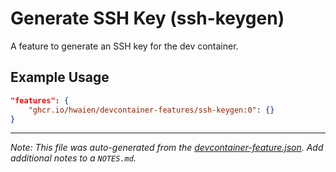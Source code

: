 
# Generate SSH Key (ssh-keygen)

A feature to generate an SSH key for the dev container.

## Example Usage

```json
"features": {
    "ghcr.io/hwaien/devcontainer-features/ssh-keygen:0": {}
}
```





---

_Note: This file was auto-generated from the [devcontainer-feature.json](https://github.com/hwaien/devcontainer-features/blob/main/src/ssh-keygen/devcontainer-feature.json).  Add additional notes to a `NOTES.md`._
